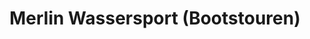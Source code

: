 ---
title: "Merlin Wassersport (Bootstouren)"
url: /solms/merlin-wassersport-bootstouren/
shop: Reisebüro
---